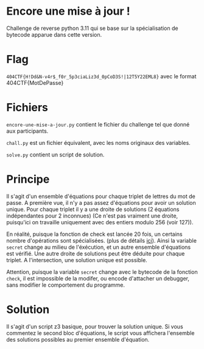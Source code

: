 # Encore une mise à jour !

Challenge de reverse python 3.11 qui se base sur la spécialisation de bytecode apparue dans cette version.

# Flag

`404CTF{H!Dd&N-v4r$_f0r_5p3ciaLiz3d_0pCoD3S!|12T5Y22EML8}` avec le format 404CTF{MotDePasse}

# Fichiers

`encore-une-mise-a-jour.py` contient le fichier du challenge tel que donné aux participants.

`chall.py` est un fichier équivalent, avec les noms originaux des variables.

`solve.py` contient un script de solution.

# Principe

Il s'agit d'un ensemble d'équations pour chaque triplet de lettres du mot de passe.
A première vue, il n'y a pas assez d'équations pour avoir un solution unique.
Pour chaque triplet il y a une droite de solutions (2 équations indépendantes pour 2 inconnues) (Ce n'est pas vraiment une droite, puisqu'ici on travaille uniquement avec des entiers modulo 256 (voir 127)).

En réalité, puisque la fonction de check est lancée 20 fois, un certains nombre d'opérations sont spécialisées. (plus de détails [ici](https://peps.python.org/pep-0659/)).
Ainsi la variable `secret` change au milieu de l'éxécution, et un autre ensemble d'équations est vérifié.
Une autre droite de solutions peut être déduite pour chaque triplet. A l'intersection, une solution unique est possible.

Attention, puisque la variable `secret` change avec le bytecode de la fonction `check`, il est impossible de la modifer, ou encode d'attacher un debugger, sans modifier le comportement du programme.

# Solution

Il s'agit d'un script z3 basique, pour trouver la solution unique.
Si vous commentez le second bloc d'équations, le script vous affichera l'ensemble des solutions possibles au premier ensemble d'équation.